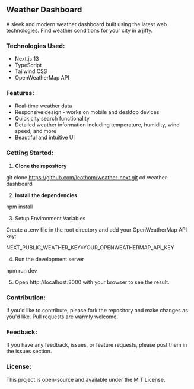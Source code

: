 ## Weather Dashboard

A sleek and modern weather dashboard built using the latest web technologies. Find weather conditions for your city in a jiffy.

### Technologies Used:

- Next.js 13
- TypeScript
- Tailwind CSS
- OpenWeatherMap API

### Features:

- Real-time weather data
- Responsive design - works on mobile and desktop devices
- Quick city search functionality
- Detailed weather information including temperature, humidity, wind speed, and more
- Beautiful and intuitive UI

### Getting Started:

1. **Clone the repository**

git clone https://github.com/leothom/weather-next.git
cd weather-dashboard

2. **Install the dependencies**

npm install

3. Setup Environment Variables

Create a .env file in the root directory and add your OpenWeatherMap API key:

NEXT_PUBLIC_WEATHER_KEY=YOUR_OPENWEATHERMAP_API_KEY

4. Run the development server

npm run dev

5. Open http://localhost:3000 with your browser to see the result.

### Contribution:

If you'd like to contribute, please fork the repository and make changes as you'd like. Pull requests are warmly welcome.

### Feedback:

If you have any feedback, issues, or feature requests, please post them in the issues section.

### License:

This project is open-source and available under the MIT License.
